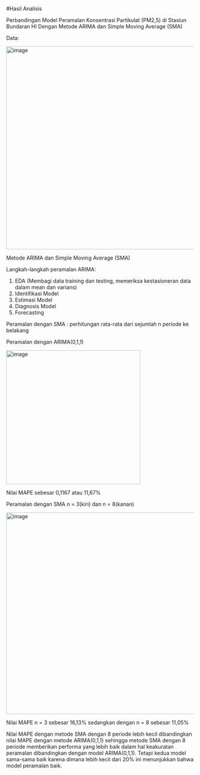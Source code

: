 #Hasil Analisis

Perbandingan Model Peramalan Konsentrasi Partikulat (PM2,5) di Stasiun Bundaran HI Dengan Metode ARIMA dan Simple Moving Average (SMA)

Data:

<img width="546" alt="image" src="https://github.com/user-attachments/assets/516bd763-b937-4c30-b396-97e0411824f3" />


Metode ARIMA dan Simple Moving Average (SMA)

Langkah-langkah peramalan ARIMA:
1. EDA (Membagi data training dan testing, memeriksa kestasioneran data dalam mean dan varians)
2. Identifikasi Model
3. Estimasi Model
4. Diagnosis Model
5. Forecasting

Peramalan dengan SMA : perhitungan rata-rata dari sejumlah n periode ke belakang

Peramalan dengan ARIMA(0,1,1)

<img width="360" alt="image" src="https://github.com/user-attachments/assets/9f6fb2d5-aa56-401e-9551-8abaab415302" />

Nilai MAPE sebesar 0,1167 atau 11,67% 

Peramalan dengan SMA n = 3(kiri) dan n = 8(kanan)

<img width="542" alt="image" src="https://github.com/user-attachments/assets/69726202-676a-4734-87d3-fcec8c15431e" />

Nilai MAPE n = 3 sebesar 16,13% sedangkan dengan n = 8 sebesar 11,05%

Nilai MAPE dengan metode SMA dengan 8 periode lebih kecil dibandingkan nilai MAPE dengan metode ARIMA(0,1,1) sehingga metode SMA dengan 8 periode
memberikan performa yang lebih baik dalam hal keakuratan peramalan dibandingkan dengan model ARIMA(0,1,1). Tetapi kedua model sama-sama baik karena 
dimana lebih kecil dari 20% ini menunjukkan bahwa model peramalan baik.
